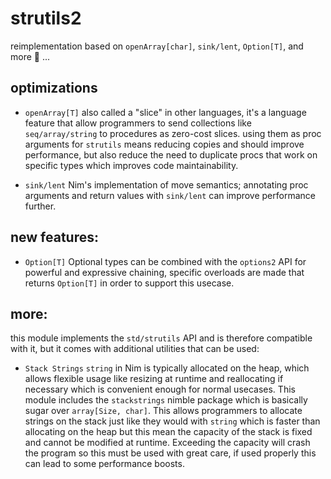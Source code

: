 # strutils2 

reimplementation based on `openArray[char]`, `sink/lent`, `Option[T]`, and more 👻 ...

## optimizations

- `openArray[T]`
also called a "slice" in other languages, it's a language feature that allow programmers to send collections like `seq/array/string` to procedures as zero-cost slices.
using them as proc arguments for `strutils` means reducing copies and should improve performance, but also reduce the need to duplicate procs that work on specific types which improves code maintainability.

- `sink/lent`
Nim's implementation of move semantics; annotating proc arguments and return values with `sink/lent` can improve performance further.


## new features:
- `Option[T]`
Optional types can be combined with the `options2` API for powerful and expressive chaining, specific overloads are made that returns `Option[T]` in order to support this usecase.


## more:
this module implements the `std/strutils` API and is therefore compatible with it, but it comes with additional utilities that can be used:

- `Stack Strings`
`string` in Nim is typically allocated on the heap, which allows flexible usage like resizing at runtime and reallocating if necessary which is convenient enough for normal usecases. This module includes the `stackstrings` nimble package which is basically sugar over `array[Size, char]`. This allows programmers to allocate strings on the stack just like they would with `string` which is faster than allocating on the heap but this mean the capacity of the stack is fixed and cannot be modified at runtime. Exceeding the capacity will crash the program so this must be used with great care, if used properly this can lead to some performance boosts.
